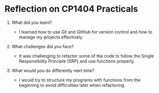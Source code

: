 # Reflection on CP1404 Practicals

1. What did you learn?
   - I learned how to use Git and GitHub for version control and how to manage my projects effectively.

2. What challenges did you face?
   - It was challenging to refactor some of the code to follow the Single Responsibility Principle (SRP) and use functions properly.

3. What would you do differently next time?
   - I would try to structure my programs with functions from the beginning to avoid difficulties later when refactoring.
